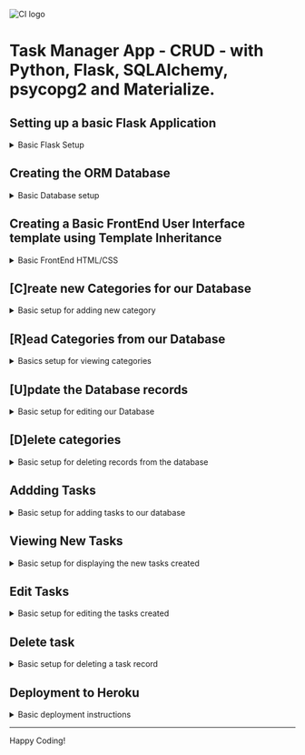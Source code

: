 ![CI logo](https://codeinstitute.s3.amazonaws.com/fullstack/ci_logo_small.png)

# Task Manager App - CRUD - with Python, Flask, SQLAlchemy, psycopg2 and  Materialize.

## Setting up a basic Flask Application

<details>
<summary>Basic Flask Setup</summary>

- pip3 install Flask-SQLAlchemy psycopg2

- Create a new file - touch env.py

- Set env.py by:

        import os   # so our hidden environment variables are visible within our system

        os.eviron.setdefault("IP","")
        os.eviron.setdefault("PORT","")
        os.eviron.setdefault("SECRET_KEY","")
        os.eviron.setdefault("DEBUG","")
        os.eviron.setdefault("DEVELOPMENT","")
        os.eviron.setdefault("DB_URL","")

- Create a package by:

  - create a new directory- mkdir taskmanager

  - create a new file - touch taskmanager/\_\_init\_\_.py

- Set up \_\_init\_\_.py file by:

        import os
        from flask import Flask
        from flask_sqlalchemy import SQLAlchemy
        if os.path.exists("env.py"):
            import env # noqa (noqa => no quality assurance)

        app = Flask(__name__)
        app.config["SECRET_KEY"] = os.environ.get("SECRET_KEY")
        app.config["SQLALCHEMY_DATABASE_URI"] = os.environ.get("DB_URL")

        db = SQLAlchemy(app)

        from taskmanager import routes # noqa

- Create a new file - touch taskmanager/routes.py
- Set routes.py by:

        from flask import render_template
        from taskmanager import app, db

        @app.route("/")
        def home():
            return render_template("base.html")
- Create new file that will run our App - touch run.py
- Set run.py by:

        import os
        from taskmanager import app

        if __name__ == "__main__":
            app.run(
            host=os.environ.get("IP"),
            port=int(os.environ.get("PORT")),
            debug=os.environ.get("DEBUG"),
            )

- Create a new directory - mkdir taskmanager/templates
- Create a new file - touch taskmanager/templates/base.html
- Create a Html5 boilerplate.
- Run the file - python3 run.py

</details>

## Creating the ORM Database

<details>
<summary>Basic Database setup</summary>

- Create a new file within our taskmanager package - touch taskmanager/models.py
- Setup models.py by importing db from taskmanager
- Create new class-based tables by:

        class Category(db.Model):
            # schema for the Category model
            id = db.Column(db.Integer, primary_key=True)
            category_name = db.Column(db.String(25), unique=True, nullable=False)
            tasks = db.relationship("Task", backref="category", cascade="all, delete", lazy=True)

            def __repr__(self):
            # __repr__ to represent themselves as a String
            return self.category_name
        

        class Task(db.Model):
            # schema for the Task model
            id = db.Column(db.Integer, primary_key=True)
            task_name = db.Column(db.String(50), unique=True, nullable=False)
            task_description = db.Column(db.Text, nullable=False)
            is_urgent = db.Column(db.Boolean, default=False, nullable=False)
            due_data = db.Column(db.Date, nullable=False)
            category_id = db.Column(db.Integer, db.ForeignKey("category.id", ondelete="CASCADE"), nullable=False)

            def __repr__(self):
            # __repr__ to represent themselves as a String
            return "#{0} - Task: {1} | Urgent: {2}".format(
                self.id, self.task_name, self.is_urgent
                )
- Return to  the routes file and at the top import

        from taskmanager.models import Category, Task

- Create the taskmanager database in the postgres CLI

        gitpod /workspace/Flask-SQLAlchemy-Task-Manager (main) $ set_pg
        gitpod /workspace/Flask-SQLAlchemy-Task-Manager (main) $ psql
        psql (12.12 (Ubuntu 12.12-1.pgdg20.04+1))
        Type "help" for help.

        postgres=# CREATE DATABASE taskmanager;
        CREATE DATABASE

- Connect to taskmanager database

        postgres=# \c taskmanager;
        You are now connected to database "taskmanager" as user "gitpod".
        taskmanager=# 

- Migrate and generate our new tables using python. (!IMPORTANT: This have to be performed every time we make changes to our models, ie: when adding a new column, so our database knows about the changes made)
  - Access the python3 interpreter
  - Import db from our taskmanager package
  - Perform db.create_all() method, now our models have been created.
  - Exit the interpreter - exit()
  
        gitpod /workspace/Flask-SQLAlchemy-Task-Manager (main) $ python3
        Python 3.8.11 (default, Sep 28 2022, 18:47:08) 
        [GCC 9.4.0] on linux
        Type "help", "copyright", "credits" or "license" for more information.
        >>> from taskmanager import db
        /workspace/.pip-modules/lib/python3.8/site-packages/flask_sqlalchemy/__init__.py:872: FSADeprecationWarning: SQLALCHEMY_TRACK_MODIFICATIONS adds significant overhead and will be disabled by default in the future.  Set it to True or False to suppress this warning.
        warnings.warn(FSADeprecationWarning(
        >>> db.create_all()
        >>> exit()

- To check if our table/s exists within our database:

        gitpod /workspace/Flask-SQLAlchemy-Task-Manager (main) $ psql -d taskmanager
        psql (12.12 (Ubuntu 12.12-1.pgdg20.04+1))
        Type "help" for help.

        taskmanager=# \dt
            List of relations
        Schema |   Name   | Type  | Owner  
        --------+----------+-------+--------
        public | category | table | gitpod
        public | task     | table | gitpod
        (2 rows)

        taskmanager=# \q

</details>

## Creating a Basic FrontEnd User Interface template using Template Inheritance

<details>
<summary>Basic FrontEnd HTML/CSS</summary>

- Add Materialize CDN (css and javascript) links to our base.html page
- Create a new directory called static within our taskmanager package 
and create our css and js directories and files.
Also, it might require a hard reload to see the changes made in this files.

        mkdir taskmanager/static

        mkdir taskmanager/static/css
        mkdir taskmanager/static/js

        touch taskmanager/static/css/style.css
        touch taskmanager/static/js/script.js

- Link our static files using url_for{{}} method.(paying attention to quotation marks)

        <link
        rel="stylesheet"
        href="{{ url_for('static', filename='css/style.css') }}"
        />

        <script src="{{ url_for('static', filename='js/script.js') }}"></script>

- Add a Mobile Collapse Navbar from Materialize Components

  - Add a \<header>...\</header> tags and paste navbar code within
  - Change Logo Name
  - Use url_for{{}} method to link our pages to routes file
  - Add font-awesome CDN link above the Materialize

  - Add the Sidenav initialization code to script.js

        document.addEventListener("DOMContentLoaded", function () {
        // sidenav initialization
        let sidenav = document.querySelectorAll(".sidenav");
        M.Sidenav.init(sidenav);
        });

- Add \<main>...\</main> tags and Jinja content blocks  within

        {% block content %} {% endblock %}

- Add Footer and customize
- Add sticky footer code to style.css file
- Create new template html file 

        touch taskmanager/templates/tasks.html

- Add Jinja templates to tasks.html to extend our base.html

        {% extends "base.html" %} 
        {% block content %} 

        {% endblock %}

</details>

## [C]reate new Categories for our Database

<details>
<summary>Basic setup for adding new category</summary>

- Add two new template html files

        touch taskmanager/templates/categories.html
        touch taskmanager/templates/add_category.html

- Extend the files from the base.html

        {% extends "base.html" %}
        {% block content %}

        {% endblock %}

- Add a button to categories.html that invokes the add_category() function

        <a
        href="{{ url_for('add_category') }}"
        class="btn-large light-blue darken-2"
        >

- Create a new route that populates categories.html and link it to our navbar

        @app.route("/categories")
        def categories():
        return render_template("categories.html")

        <li><a href="{{ url_for('categories') }}">Categories</a></li>

- Create a new route that render the template to add a new category, using the methods "GET" and "POST"

        @app.route("/add_category", methods=["GET", "POST"])
        def add_category():
        return render_template("add_category.html")

- Add a form to the add_category.html template using the "POST" method

        <form class="col s12" method="POST" action="{{ url_for('add_category') }}">
        <!-- category name -->
        <div class="row">
        <div class="input-field col s12">
            <i class="fas fa-folder-open prefix light-blue-text text-darken-4"></i>
            <input
            id="category_name"
            name="category_name"
            minlength="3"
            maxlength="25"
            type="text"
            class="validate"
            required
            />
            <label for="category_name">Category Name</label>
        </div>
        </div>
        <!-- ./category name -->

        <!-- submit button -->
        <div class="row">
        <div class="col s12 center-align">
            <button type="submit" class="btn-large light-blue darken-1">
            Add Category <i class="fas fa-plus-square right"></i>
            </button>
        </div>
        </div>
        <!-- ./submit button -->
        </form>

- Import request, redirect and url_for from flask

- Add the request method functionality to our add_category function

        if request.method == "POST":
            category = Category(category_name=request.form.get("category_name"))
            db.session.add(category)
            db.session.commit()
            return redirect(url_for("categories"))

</details>

## [R]ead Categories from our Database

<details>
<summary>Basics setup for viewing categories</summary>

- Add a card-panel to the categories.html template

        <div class="row">
        <div class="col s12 m6 l3">
            <div class="card light-blue darken-4 center-align">
            <div class="card-content white-text">
                <span class="card-title">Card Title</span>
            </div>
            <div class="card-action">
                <a href="#" class="btn green accent-4">Edit</a>
                <a href="#" class="btn red">Delete</a>
            </div>
            </div>
        </div>
        </div>

- Add a query for all categories sorted by name, to the routes categories function

        @app.route("/categories")
        def categories():
            categories = list(Category.query.order_by(Category.category_name).all())
            return render_template("categories.html", categories=categories)

- Add a loop using Jinja template format, to the categories card

        {% for category in categories %}
        <div class="col s12 m6 l3">
            <div class="card light-blue darken-4 center-align">
            <div class="card-content white-text">
                <span class="card-title">{{ category.category_name }}</span>
            </div>
            <div class="card-action">
                <a href="#" class="btn green accent-4">Edit</a>
                <a href="#" class="btn red">Delete</a>
            </div>
            </div>
        </div>
        {% endfor %}

</details>

## [U]pdate the Database records

<details>
<summary>Basic setup for editing our Database</summary>

- Add a new file to the templates directory

        By making a copy of the add_category.html file and changing all necessary wording to edit.

        ie: edit_category.html, action="{{ url_for('edit_category') }}", etc...

- Create a new function in the routes file called edit_category

        @app.route("/edit_category/<int:category_id>", methods=["GET", "POST"])
        def edit_category(category_id):
            category = Category.query.get_or_404(category_id)
            if request.method == "POST":
                category.category_name = request.form.get("category_name")
                db.session.commit()
                return redirect(url_for("categories"))
            return render_template("edit_category.html", category=category)

</details>

## [D]elete categories 

<details>
<summary>Basic setup for deleting records from the database</summary>

- Create a new function in the routes file

        @app.route("/delete_category/<int:category_id>")
        def delete_category(category_id):
        category = Category.query.get_or_404(category_id)
        db.session.delete(category)
        db.session.commit()
        return redirect(url_for("categories"))

- Update delete link in categories.html

        href="{{ url_for('delete_category', category_id=category.id) }}"

</details>

## Addding Tasks
<details>
<summary>Basic setup for adding tasks to our database</summary>

- Add a link to tasks.html that invokes the add_task function

        <a href="{{ url_for('add_task') }}" class="btn-large light-blue darken-2">
        Add Task <i class="fas fa-plus-square right"></i>
        </a>

- Add the add_task function to routes file

        @app.route("/add_task", methods=["GET", "POST"])
        def add_task():

                db.session.add(task)
                db.session.commit()
                return redirect(url_for("home"))
            return render_template("add_task.html", categories=categories)

- Add a new file to templates directory called add_task.html

        By making a copy of the add_category.html file and changing all necessary wording to task.

- Add more form fields for:

        Task description
        Due date
        Is urgent
        Category Id

- Initialize form with Javascript

        // select initialization
        let selects = document.querySelectorAll("select");
        M.FormSelect.init(selects);

</details>

## Viewing New Tasks

<details>
<summary>Basic setup for displaying the  new tasks created</summary>

- Add a query all our task to the routes home function

        tasks = list(Task.query.order_by(Task.id).all())

- Add a materialize collapsible to task.html
- Initialize the collapsible with Javascript

</details>

## Edit  Tasks

<details>
<summary>Basic setup for editing the tasks created</summary>

- Create a new function edit_task from coping edit_categories  function
- Create a new template for edit_task.html by coping edit_category.html

</details>

## Delete task

<details>
<summary>Basic setup for deleting a task record</summary>

- Create a new function delete_task in the routes file from delete_category

- Add a delete link in task.html

        href="{{ url_for('delete_task', task_id=task.id) }}"

</details>

## Deployment to Heroku

<details>
<summary>Basic deployment instructions</summary>

- Check installed packages

         $ pip3 list

        Package          Version
        ---------------- -------
        click            8.1.3
        Flask            2.2.2
        Flask-SQLAlchemy 2.5.1
        greenlet         1.1.3
        itsdangerous     2.1.2
        psycopg2         2.9.3
        SQLAlchemy       1.4.41
        Werkzeug         2.2.2

- Freeze and install packages to requirements.txt file

        $ pip3 freeze --local > requirements.txt

- Create a Procfile to tell Heroku which file runs the app

        $ echo web: python run.py > Procfile
        ### delete this blank line after code line to avoid problems when running the app ###

- Add and commit changes to GitHub
- Create a new app in Heroku with a unique name.
- In the Resources tap type "heroku postgres" in the add-ons and select the free Hobby Dev option
<details>
<summary>heroku images</summary>

![resources](readme-images/heroku-hobby-dev.png)
![hobby dev](readme-images/heroku-postgres.png)
</details>

- In the Settings tab add our environmental variables

        IP, PORT, SECRET_KEY, DEBUG 

- !Important: remember to set DEBUG to False prior submitting the project
- Change \__init__.py file so it connect to heroku postgress database when DEVELOPMENT environ is set to False
- In the deploy tab select GitHub
- Type the app name as it appears in GitHub
- Choose Main Branch and Click Enable Automatic Deploy
- Finally click Deploy Branch

</details>

----

Happy Coding!